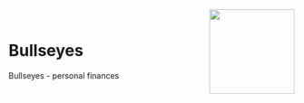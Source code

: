 <img src="https://images3.alphacoders.com/791/thumb-350-791562.jpg" align="right" width="150px" />
<br>

# Bullseyes
Bullseyes - personal finances
